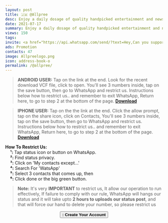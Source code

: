 ```yaml
---
layout: post
title: 🇯🇲 @Allpree 
desc: Enjoy a daily dosage of quality handpicked entertainment and news Via our WhatsApp Status updates
date: 2021-07-17
summary: Enjoy a daily dosage of quality handpicked entertainment and news Via your WhatsApp Status updates
views: 150
tags: 
invite: <a href="https://api.whatsapp.com/send/?text=Hey,Can you support this - WatsApp Tv - Just use the link 🔗 below%0A%0A👉 https://www.watsapp.tv/@allpree%20" class="page-scroll">Invite Friends</a>
ads: Promotion
contacts: 47
image: Allpreelogo.png
icon: address-book-o
permalink: /@allpree/
---
```




> <B>ANDROID USER:</B> Tap on the link at the end. Look for the recent download VCF file, click to open. You'll see 3 numbers inside, tap on the save button, then go to WhatsApp and restrict us. Instructions below how to restrict us.. and remember to exit WhatsApp, Return here, to go to step 2 at the bottom of the page. <a href="/watsapp-allpree.vcf" target="_blank" class="page-scroll"><strong><i class="fa fa-android"></i> Download</strong></a>


> <B>IPHONE USER:</B> Tap on the the link at the end. Click the allow prompt, tap on the share icon, click on Contacts, You'll see 3 numbers inside, tap on the save button, then go to WhatsApp and restrict us. Instructions below how to restrict us..  and remember to exit WhatsApp, Return here, to go to step 2 at the bottom of the page. <a href="/watsapp-allpree.vcf" target="_blank" class="page-scroll"><strong><i class="fa fa-apple"></i> Download</strong></a>


<b>How To Restrict Us:</b><br>
&nbsp;&nbsp;&nbsp;&nbsp;<b>¹:</b> Tap status icon or button on WhatsApp.<br>
&nbsp;&nbsp;&nbsp;&nbsp;<b>²:</b> Find status privacy.<br>
&nbsp;&nbsp;&nbsp;&nbsp;<b>³:</b> Click on 'My contacts except...'<br>
&nbsp;&nbsp;&nbsp;&nbsp;<b>⁴:</b> Search For 'WatsApp'<br> 
&nbsp;&nbsp;&nbsp;&nbsp;<b>⁵:</b> Select 3 contacts that comes up, then <br>
&nbsp;&nbsp;&nbsp;&nbsp;<b>⁶:</b> Click done or the big green button.

><b>Note:</b> It's very <b>IMPORTANT</b> to restrict us, It allow our operation to run effectively, If failure to comply with our rule, WhatsApp will hangs our status and it will take upto <b>2 hours to uploads our status post</b>, and that will force our hand to delete your number, so please restrict us

<center><a href="/@allpree/signup" class="page-scroll"><button class="btn btn-outline btn-xl" id="#signup"><strong><i class="fa fa-address-book-o"></i> : Create Your Account</strong></button></a></center>
                             
